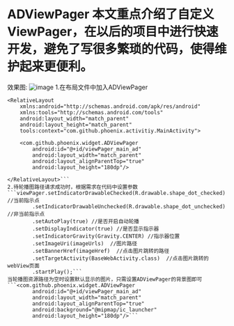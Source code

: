 # ADViewPager 本文重点介绍了自定义ViewPager，在以后的项目中进行快速开发，避免了写很多繁琐的代码，使得维护起来更便利。
效果图:
![image](https://github.com/GitPhoenix/ADViewPager/blob/master/screen/screen.gif)
1.在布局文件中加入ADViewPager
```<?xml version="1.0" encoding="utf-8"?>
<RelativeLayout
    xmlns:android="http://schemas.android.com/apk/res/android"
    xmlns:tools="http://schemas.android.com/tools"
    android:layout_width="match_parent"
    android:layout_height="match_parent"
    tools:context="com.github.phoenix.activitiy.MainActivity">

    <com.github.phoenix.widget.ADViewPager
        android:id="@+id/viewPager_main_ad"
        android:layout_width="match_parent"
        android:layout_alignParentTop="true"
        android:layout_height="180dp"/>

</RelativeLayout>```
2.待轮播图路径请求成功时，根据需求在代码中设置参数
```viewPager.setIndicatorDrawableChecked(R.drawable.shape_dot_checked) //当前指示点
        .setIndicatorDrawableUnchecked(R.drawable.shape_dot_unchecked) //非当前指示点
        .setAutoPlay(true) //是否开启自动轮播
        .setDisplayIndicator(true) //是否显示指示器
        .setIndicatorGravity(Gravity.CENTER) //指示器位置
        .setImageUri(imageUrls)  //图片路径
        .setBannerHref(imageHref)  //点击图片跳转的路径
        .setTargetActivity(BaseWebActivity.class)  //点击图片跳转的webView页面
        .startPlay();```
当轮播图资源路径为空时设置默认显示的图片，只需设置ADViewPager的背景图即可
```<com.github.phoenix.widget.ADViewPager
        android:id="@+id/viewPager_main_ad"
        android:layout_width="match_parent"
        android:layout_alignParentTop="true"
        android:background="@mipmap/ic_launcher"
        android:layout_height="180dp"/>```
